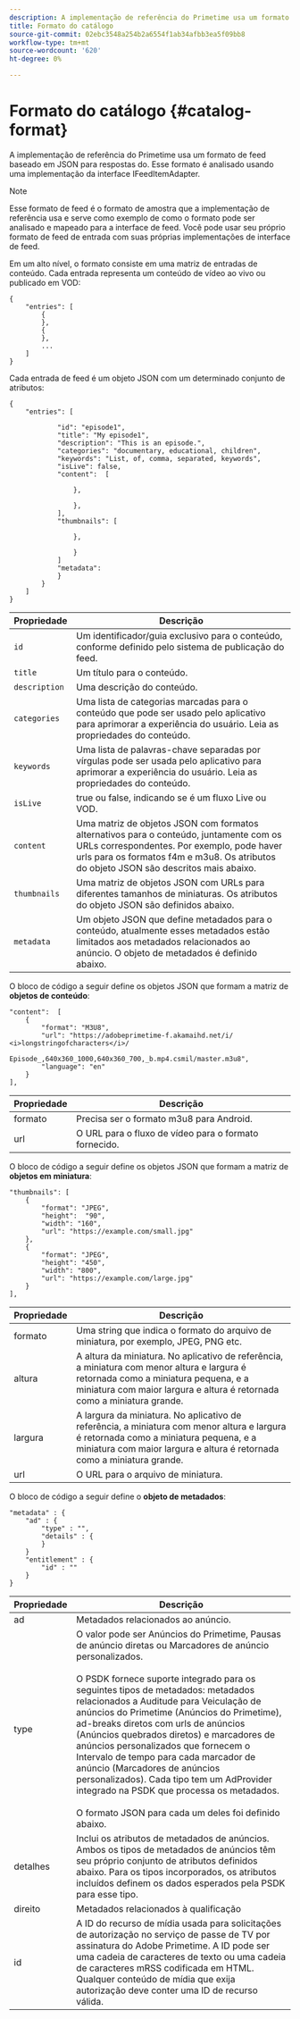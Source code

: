 ```yaml
---
description: A implementação de referência do Primetime usa um formato de feed baseado em JSON para respostas do. Esse formato é analisado usando uma implementação da interface IFeedItemAdapter.
title: Formato do catálogo
source-git-commit: 02ebc3548a254b2a6554f1ab34afbb3ea5f09bb8
workflow-type: tm+mt
source-wordcount: '620'
ht-degree: 0%

---
```


# Formato do catálogo {#catalog-format}

A implementação de referência do Primetime usa um formato de feed baseado em JSON para respostas do. Esse formato é analisado usando uma implementação da interface IFeedItemAdapter.

>[!NOTE]
>
>Esse formato de feed é o formato de amostra que a implementação de referência usa e serve como exemplo de como o formato pode ser analisado e mapeado para a interface de feed. Você pode usar seu próprio formato de feed de entrada com suas próprias implementações de interface de feed.

Em um alto nível, o formato consiste em uma matriz de entradas de conteúdo. Cada entrada representa um conteúdo de vídeo ao vivo ou publicado em VOD:

```
{
    "entries": [
        {
        },
        {
        },
        ...
    ]
}
```

Cada entrada de feed é um objeto JSON com um determinado conjunto de atributos:

```
{
    "entries": [
        
            "id": "episode1",
            "title": "My episode1",
            "description": "This is an episode.",
            "categories": "documentary, educational, children",
            "keywords": "List, of, comma, separated, keywords",
            "isLive": false,
            "content":  [
                
                },
                
                },
            ],
            "thumbnails": [
                
                },
                
                }
            ]
            "metadata": 
            } 
        }
    ]
}
```

| Propriedade | Descrição |
|---|---|
| `id` | Um identificador/guia exclusivo para o conteúdo, conforme definido pelo sistema de publicação do feed. |
| `title` | Um título para o conteúdo. |
| `description` | Uma descrição do conteúdo. |
| `categories` | Uma lista de categorias marcadas para o conteúdo que pode ser usado pelo aplicativo para aprimorar a experiência do usuário. Leia as propriedades do conteúdo. |
| `keywords` | Uma lista de palavras-chave separadas por vírgulas pode ser usada pelo aplicativo para aprimorar a experiência do usuário. Leia as propriedades do conteúdo. |
| `isLive` | true ou false, indicando se é um fluxo Live ou VOD. |
| `content` | Uma matriz de objetos JSON com formatos alternativos para o conteúdo, juntamente com os URLs correspondentes. Por exemplo, pode haver urls para os formatos f4m e m3u8. Os atributos do objeto JSON são descritos mais abaixo. |
| `thumbnails` | Uma matriz de objetos JSON com URLs para diferentes tamanhos de miniaturas. Os atributos do objeto JSON são definidos abaixo. |
| `metadata` | Um objeto JSON que define metadados para o conteúdo, atualmente esses metadados estão limitados aos metadados relacionados ao anúncio. O objeto de metadados é definido abaixo. |

O bloco de código a seguir define os objetos JSON que formam a matriz de **objetos de conteúdo**:

```
"content":  [
    {
        "format": "M3U8",
        "url": "https://adobeprimetime-f.akamaihd.net/i/
<i>longstringofcharacters</i>/
                 Episode_,640x360_1000,640x360_700,_b.mp4.csmil/master.m3u8",
        "language": "en"
    }  
],
```

| Propriedade | Descrição |
|--- |--- |
| formato | Precisa ser o formato m3u8 para Android. |
| url | O URL para o fluxo de vídeo para o formato fornecido. |

O bloco de código a seguir define os objetos JSON que formam a matriz de **objetos em miniatura**:

```
"thumbnails": [
    {
        "format": "JPEG",
        "height":  "90",
        "width": "160",
        "url": "https://example.com/small.jpg"
    },
    {
        "format": "JPEG",
        "height": "450",
        "width": "800",
        "url": "https://example.com/large.jpg"
    }
],
```

| Propriedade | Descrição |
|---|---|
| formato | Uma string que indica o formato do arquivo de miniatura, por exemplo, JPEG, PNG etc. |
| altura | A altura da miniatura. No aplicativo de referência, a miniatura com menor altura e largura é retornada como a miniatura pequena, e a miniatura com maior largura e altura é retornada como a miniatura grande. |
| largura | A largura da miniatura. No aplicativo de referência, a miniatura com menor altura e largura é retornada como a miniatura pequena, e a miniatura com maior largura e altura é retornada como a miniatura grande. |
| url | O URL para o arquivo de miniatura. |

O bloco de código a seguir define o **objeto de metadados**:

```
"metadata" : {
    "ad" : {
        "type" : "",
        "details" : {
        }
    }
    "entitlement" : {
        "id" : ""
    }
}
```

| Propriedade | Descrição |
|--- |--- |
| ad | Metadados relacionados ao anúncio. |
| type | O valor pode ser Anúncios do Primetime, Pausas de anúncio diretas ou Marcadores de anúncio personalizados. <br/><br/>O PSDK fornece suporte integrado para os seguintes tipos de metadados: metadados relacionados a Auditude para Veiculação de anúncios do Primetime (Anúncios do Primetime), ad-breaks diretos com urls de anúncios (Anúncios quebrados diretos) e marcadores de anúncios personalizados que fornecem o Intervalo de tempo para cada marcador de anúncio (Marcadores de anúncios personalizados). Cada tipo tem um AdProvider integrado na PSDK que processa os metadados.  <br/><br/>O formato JSON para cada um deles foi definido abaixo. |
| detalhes | Inclui os atributos de metadados de anúncios. Ambos os tipos de metadados de anúncios têm seu próprio conjunto de atributos definidos abaixo. Para os tipos incorporados, os atributos incluídos definem os dados esperados pela PSDK para esse tipo. |
| direito | Metadados relacionados à qualificação |
| id | A ID do recurso de mídia usada para solicitações de autorização no serviço de passe de TV por assinatura do Adobe Primetime. A ID pode ser uma cadeia de caracteres de texto ou uma cadeia de caracteres mRSS codificada em HTML. Qualquer conteúdo de mídia que exija autorização deve conter uma ID de recurso válida. |
